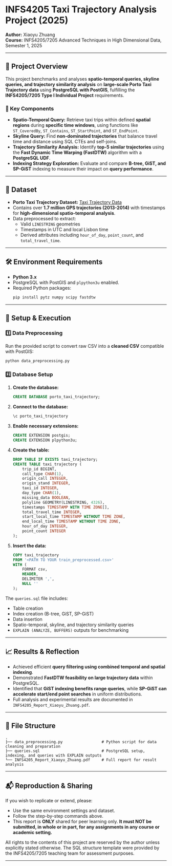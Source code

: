 # INFS4205 Taxi Trajectory Analysis Project (2025)

**Author:** Xiaoyu Zhuang  
**Course:** INFS4205/7205 Advanced Techniques in High Dimensional Data, Semester 1, 2025

---

## 📌 Project Overview

This project benchmarks and analyses **spatio-temporal queries, skyline queries, and trajectory similarity analysis** on **large-scale Porto Taxi Trajectory data** using **PostgreSQL with PostGIS**, fulfilling the **INFS4205/7205 Type I Individual Project** requirements.

### 🎯 Key Components

- **Spatio-Temporal Query:** Retrieve taxi trips within defined **spatial regions** during **specific time windows**, using functions like `ST_CoveredBy`, `ST_Contains`, `ST_StartPoint`, and `ST_EndPoint`.
- **Skyline Query:** Find **non-dominated trajectories** that balance travel time and distance using SQL CTEs and self-joins.
- **Trajectory Similarity Analysis:** Identify **top-5 similar trajectories** using the **Fast Dynamic Time Warping (FastDTW)** algorithm with a **PostgreSQL UDF**.
- **Indexing Strategy Exploration:** Evaluate and compare **B-tree, GiST, and SP-GiST** indexing to measure their impact on **query performance**.

---

## 📂 Dataset

- **Porto Taxi Trajectory Dataset:** [Taxi Trajectory Data](https://www.kaggle.com/datasets/crailtap/taxi-trajectory)
- Contains over **1.7 million GPS trajectories (2013-2014)** with timestamps for **high-dimensional spatio-temporal analysis**.
- Data preprocessed to extract:
  - Valid `LINESTRING` geometries
  - Timestamps in UTC and local Lisbon time
  - Derived attributes including `hour_of_day`, `point_count`, and `total_travel_time`.

---

## 🛠️ Environment Requirements

- **Python 3.x**
- PostgreSQL with PostGIS and `plpython3u` enabled.
- Required Python packages:
  ```bash
  pip install pytz numpy scipy fastdtw
  ```

---

## 🚀 Setup & Execution

### 1️⃣ Data Preprocessing

Run the provided script to convert raw CSV into a **cleaned CSV** compatible with PostGIS:
```bash
python data_preprocessing.py
```

### 2️⃣ Database Setup

1. **Create the database:**
    ```sql
    CREATE DATABASE porto_taxi_trajectory;
    ```
2. **Connect to the database:**
    ```bash
    \c porto_taxi_trajectory
    ```
3. **Enable necessary extensions:**
    ```sql
    CREATE EXTENSION postgis;
    CREATE EXTENSION plpython3u;
    ```
4. **Create the table:**
    ```sql
    DROP TABLE IF EXISTS taxi_trajectory;
    CREATE TABLE taxi_trajectory (
        trip_id BIGINT,
        call_type CHAR(1),
        origin_call INTEGER,
        origin_stand INTEGER,
        taxi_id INTEGER,
        day_type CHAR(1),
        missing_data BOOLEAN,
        polyline GEOMETRY(LINESTRING, 4326),
        timestamps TIMESTAMP WITH TIME ZONE[],
        total_travel_time INTEGER,
        start_local_time TIMESTAMP WITHOUT TIME ZONE,
        end_local_time TIMESTAMP WITHOUT TIME ZONE,
        hour_of_day INTEGER,
        point_count INTEGER
    );
    ```
5. **Insert the data:**
    ```sql
    COPY taxi_trajectory
    FROM '<PATH TO YOUR train_preprocessed.csv>'
    WITH (
        FORMAT csv,
        HEADER,
        DELIMITER ',',
        NULL ''
    );
    ```

The `queries.sql` file includes:
- Table creation
- Index creation (B-tree, GiST, SP-GiST)
- Data insertion
- Spatio-temporal, skyline, and trajectory similarity queries
- `EXPLAIN (ANALYZE, BUFFERS)` outputs for benchmarking

---

## 📈 Results & Reflection

- Achieved efficient **query filtering using combined temporal and spatial indexing**.
- Demonstrated **FastDTW feasibility on large trajectory data** within PostgreSQL.
- Identified that **GiST indexing benefits range queries**, while **SP-GiST can accelerate start/end point searches** in uniform distributions.
- Full analysis and experimental results are documented in `INFS4205_Report_Xiaoyu_Zhuang.pdf`.

---

## 📎 File Structure

```
.
├── data_preprocessing.py                 # Python script for data cleaning and preparation
├── queries.sql                           # PostgreSQL setup, indexing, and queries with EXPLAIN outputs
└── INFS4205_Report_Xiaoyu_Zhuang.pdf     # Full report for result analysis
```

---

## 📬 Reproduction & Sharing

If you wish to replicate or extend, please:
- Use the same environment settings and dataset.
- Follow the step-by-step commands above.
- This report is **ONLY** shared for peer learning only. **It must NOT be submitted, in whole or in part, for any assignments in any course or academic setting.**

All rights to the contents of this project are reserved by the author unless explicitly stated otherwise. The SQL structure template were provided by the INFS4205/7205 teaching team for assessment purposes.

---
